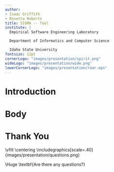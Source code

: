 ```yaml
---
author:
- Isaac Griffith
- Rosetta Roberts
title: SIGMA -- Tool
institute: |
  Empirical Software Engineering Laboratory

  Department of Informatics and Computer Science

  Idaho State University
fontsize: 12pt
cornerLogo: "images/presentation/spirit.png"
wideLogo: "images/presentation/wide.png"
lowerCornerLogo: "images/presentation/roar.eps"
...
```


# Introduction

# Body

# Thank You

\vfill
\centering
\includegraphics[scale=.40]{images/presentation/questions.png}

\Huge \textbf{Are there any questions?}

